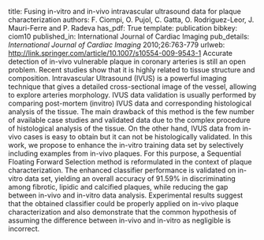 title: Fusing in-vitro and in-vivo intravascular ultrasound data for plaque characterization
authors: F. Ciompi, O. Pujol, C. Gatta, O. Rodriguez-Leor, J. Mauri-Ferre and P. Radeva
has_pdf: True
template: publication
bibkey: ciom10
published_in: International Journal of Cardiac Imaging
pub_details: <i>International Journal of Cardiac Imaging</i> 2010;26:763-779
urlweb: http://link.springer.com/article/10.1007/s10554-009-9543-1
Accurate detection of in-vivo vulnerable plaque in coronary arteries is still an open problem. Recent studies show that it is highly related to tissue structure and composition. Intravascular Ultrasound (IVUS) is a powerful imaging technique that gives a detailed cross-sectional image of the vessel, allowing to explore arteries morphology. IVUS data validation is usually performed by comparing post-mortem (invitro) IVUS data and corresponding histological analysis of the tissue. The main drawback of this method is the few number of available case studies and validated data due to the complex procedure of histological analysis of the tissue. On the other hand, IVUS data from in-vivo cases is easy to obtain but it can not be histologically validated. In this work, we propose to enhance the in-vitro training data set by selectively including examples from in-vivo plaques. For this purpose, a Sequential Floating Forward Selection method is reformulated in the context of plaque characterization. The enhanced classifier performance is validated on in-vitro data set, yielding an overall accuracy of 91.59% in discriminating among fibrotic, lipidic and calcified plaques, while reducing the gap between in-vivo and in-vitro data analysis. Experimental results suggest that the obtained classifier could be properly applied on in-vivo plaque characterization and also demonstrate that the common hypothesis of assuming the difference between in-vivo and in-vitro as negligible is incorrect.

